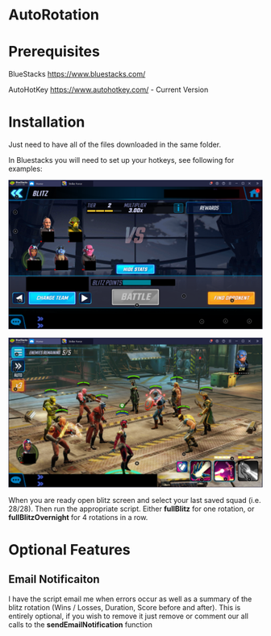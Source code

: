 # AutoRotation

# Prerequisites

BlueStacks https://www.bluestacks.com/ 

AutoHotKey https://www.autohotkey.com/ - Current Version

# Installation

Just need to have all of the files downloaded in the same folder.

In Bluestacks you will need to set up your hotkeys, see following for examples:

![Hotkey Placement](images/hotkey1.PNG?raw=true "Hotkeys")

![Hotkey Placement](images/hotkey2.PNG?raw=true "Hotkeys")

When you are ready open blitz screen and select your last saved squad (i.e. 28/28).  Then run the appropriate script.  Either **fullBlitz** for one rotation, or  **fullBlitzOvernight** for 4 rotations in a row.

# Optional Features
## Email Notificaiton 
I have the script email me when errors occur as well as a summary of the blitz rotation (Wins / Losses, Duration, Score before and after).  This is entirely optional, if you wish to remove it just remove or comment our all calls to the **sendEmailNotification** function 

